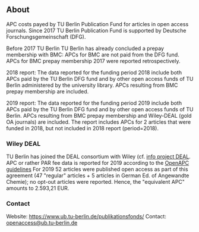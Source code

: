 ## About

APC costs payed by TU Berlin Publication Fund for articles in open access journals. Since 2017 TU Berlin Publication Fund is supported by Deutsche Forschungsgemeinschaft (DFG). 

Before 2017 TU Berlin  TU Berlin has already concluded a prepay membership with BMC: APCs for BMC are not paid from the DFG fund. APCs for BMC prepay membership 2017 were reported retrospectively.

2018 report: The data reported for the funding period 2018 include both APCs paid by the TU Berlin DFG fund and by other open access funds of TU Berlin administered by the university library. APCs resulting from BMC prepay membership are included. 

2019 report: The data reported for the funding period 2019 include both APCs paid by the TU Berlin DFG fund and by other open access funds of TU Berlin. APCs resulting from BMC prepay membership and Wiley-DEAL (gold OA journals) are included. The report includes APCs for 2 articles that were funded in 2018, but not included in 2018 report (period=2018).

### Wiley DEAL

TU Berlin has joined the DEAL consortium with Wiley (cf. [info project DEAL](https://www.projekt-deal.de/wiley-contract/). APC or rather PAR fee data is reported for 2019 according to the [OpenAPC guidelines](https://github.com/OpenAPC/openapc-de/wiki/Handreichung-Dateneingabe-Transformationsvertr%C3%A4ge-%28DEAL-Wiley%29)
For 2019 52 articles were published open access as part of this agreement (47 "regular" articles + 5 articles in German Ed. of Angewandte Chemie); no opt-out articles were reported. Hence, the "equivalent APC" amounts to 2.593,21 EUR.

### Contact

Website: https://www.ub.tu-berlin.de/publikationsfonds/
Contact: openaccess@ub.tu-berlin.de
